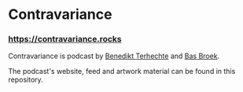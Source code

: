 # Contravariance
### https://contravariance.rocks

Contravariance is podcast by [Benedikt Terhechte](https://twitter.com/terhechte) and [Bas Broek](https://twitter.com/BasThomas).

The podcast's website, feed and artwork material can be found in this repository.
